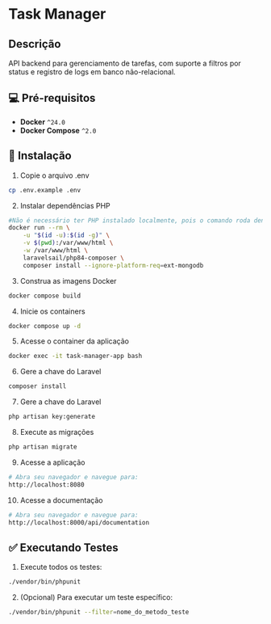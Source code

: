 # Task Manager

## Descrição
API backend para gerenciamento de tarefas, com suporte a filtros por status e registro de logs em banco não-relacional.

## 💻 Pré-requisitos
* **Docker** `^24.0`
* **Docker Compose** `^2.0`

## 🐋 Instalação

1. Copie o arquivo .env
```bash
cp .env.example .env
```

2. Instalar dependências PHP
```bash
#Não é necessário ter PHP instalado localmente, pois o comando roda dentro de um container Docker.
docker run --rm \
    -u "$(id -u):$(id -g)" \
    -v $(pwd):/var/www/html \
    -w /var/www/html \
    laravelsail/php84-composer \
    composer install --ignore-platform-req=ext-mongodb
```

3. Construa as imagens Docker
```bash
docker compose build
```

4. Inicie os containers
```bash
docker compose up -d
```

5. Acesse o container da aplicação
```bash
docker exec -it task-manager-app bash
```

6. Gere a chave do Laravel
```bash
composer install
```

7. Gere a chave do Laravel
```bash
php artisan key:generate
```

8. Execute as migrações
```bash
php artisan migrate
```

9. Acesse a aplicação
```bash
# Abra seu navegador e navegue para:
http://localhost:8080
```

10. Acesse a documentação
```bash
# Abra seu navegador e navegue para:
http://localhost:8000/api/documentation
```

## ✅ Executando Testes

1. Execute todos os testes:

```bash
./vendor/bin/phpunit
```

2. (Opcional) Para executar um teste específico:

```bash
./vendor/bin/phpunit --filter=nome_do_metodo_teste
```
